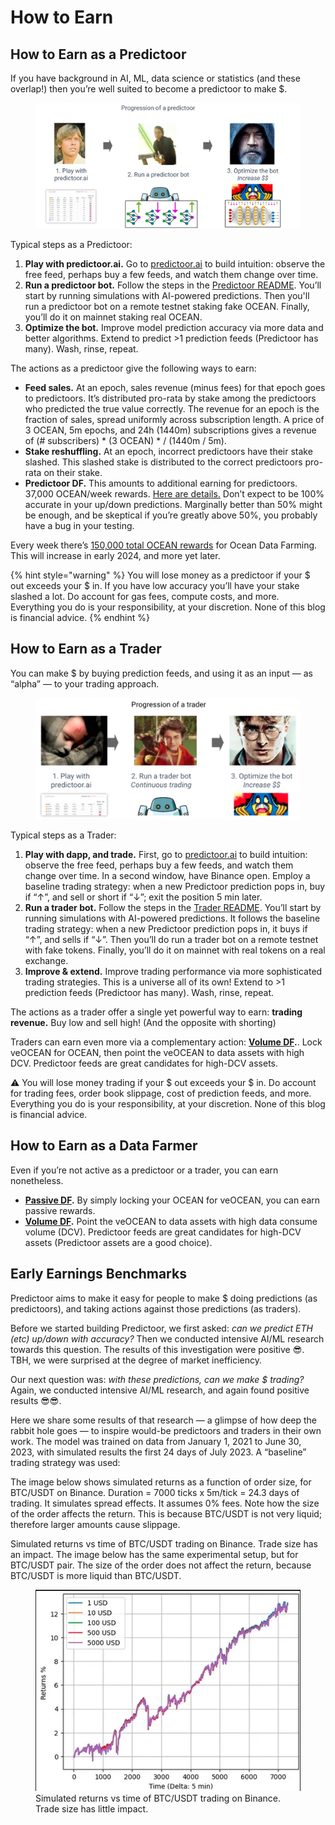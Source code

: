 # How to Earn

## How to Earn as a Predictoor
If you have background in AI, ML, data science or statistics (and these overlap!) then you’re well suited to become a predictoor to make \$.

<figure><img src="../.gitbook/assets/predictoor/progression_of_a_predictoor.png" alt=""></figure>

Typical steps as a Predictoor:
1. **Play with predictoor.ai.** Go to [predictoor.ai](https://predictoor.ai) to build intuition: observe the free feed, perhaps buy a few feeds, and watch them change over time.
1. **Run a predictoor bot.** Follow the steps in the [Predictoor README](https://github.com/oceanprotocol/pdr-backend/blob/main/READMEs/predictoor.md). You’ll start by running simulations with AI-powered predictions. Then you'll run a predictoor bot on a remote testnet staking fake OCEAN. Finally, you’ll do it on mainnet staking real OCEAN.
1. **Optimize the bot.** Improve model prediction accuracy via more data and better algorithms. Extend to predict >1 prediction feeds (Predictoor has many). Wash, rinse, repeat.  

The actions as a predictoor give the following ways to earn:  
* **Feed sales.** At an epoch, sales revenue (minus fees) for that epoch goes to predictoors. It’s distributed pro-rata by stake among the predictoors who predicted the true value correctly. The revenue for an epoch is the fraction of sales, spread uniformly across subscription length. A price of 3 OCEAN, 5m epochs, and 24h (1440m) subscriptions gives a revenue of (# subscribers) * (3 OCEAN) * / (1440m / 5m).
* **Stake reshuffling.** At an epoch, incorrect predictoors have their stake slashed. This slashed stake is distributed to the correct predictoors pro-rata on their stake.
* **Predictoor DF.** This amounts to additional earning for predictoors. 37,000 OCEAN/week rewards. [Here are details.](../data-farming/predictoordf.md)
Don’t expect to be 100% accurate in your up/down predictions. Marginally better than 50% might be enough, and be skeptical if you’re greatly above 50%, you probably have a bug in your testing.

Every week there’s [150,000 total OCEAN rewards](../data-farming/README.md) for Ocean Data Farming. This will increase in early 2024, and more yet later.

{% hint style="warning" %}
You will lose money as a predictoor if your \$ out exceeds your \$ in. If you have low accuracy you’ll have your stake slashed a lot. Do account for gas fees, compute costs, and more. Everything you do is your responsibility, at your discretion. None of this blog is financial advice.
{% endhint %}

## How to Earn as a Trader

You can make \$ by buying prediction feeds, and using it as an input — as “alpha” — to your trading approach.

<figure><img src="../.gitbook/assets/predictoor/progression_of_a_trader.png" alt=""></figure>

Typical steps as a Trader:
1. **Play with dapp, and trade.** First, go to [predictoor.ai](https://test.predictoor.ai/) to build intuition: observe the free feed, perhaps buy a few feeds, and watch them change over time. In a second window, have Binance open. Employ a baseline trading strategy: when a new Predictoor prediction pops in, buy if “↑”, and sell or short if “↓”; exit the position 5 min later.  
1. **Run a trader bot.** Follow the steps in the [Trader README](https://github.com/oceanprotocol/pdr-backend/blob/main/READMEs/trader.md). You’ll start by running simulations with AI-powered predictions. It follows the baseline trading strategy: when a new Predictoor prediction pops in, it buys if “↑”, and sells if “↓”. Then you’ll do run a trader bot on a remote testnet with fake tokens. Finally, you’ll do it on mainnet with real tokens on a real exchange.
1. **Improve & extend.** Improve trading performance via more sophisticated trading strategies. This is a universe all of its own! Extend to >1 prediction feeds (Predictoor has many). Wash, rinse, repeat.  

The actions as a trader offer a single yet powerful way to earn: **trading revenue.** Buy low and sell high! (And the opposite with shorting)  

Traders can earn even more via a complementary action: **[Volume DF](../data-farming/challengedf.md).**. Lock veOCEAN for OCEAN, then point the veOCEAN to data assets with high DCV. Predictoor feeds are great candidates for high-DCV assets.  

⚠️ You will lose money trading if your \$ out exceeds your \$ in. Do account for trading fees, order book slippage, cost of prediction feeds, and more. Everything you do is your responsibility, at your discretion. None of this blog is financial advice.  

## How to Earn as a Data Farmer

Even if you’re not active as a predictoor or a trader, you can earn nonetheless.

* **[Passive DF](../data-farming/passivedf.md).** By simply locking your OCEAN for veOCEAN, you can earn passive rewards.  
* **[Volume DF](../data-farming/volumedf.md).** Point the veOCEAN to data assets with high data consume volume (DCV). Predictoor feeds are great candidates for high-DCV assets (Predictoor assets are a good choice).  

## Early Earnings Benchmarks

Predictoor aims to make it easy for people to make \$ doing predictions (as predictoors), and taking actions against those predictions (as traders).

Before we started building Predictoor, we first asked: _can we predict ETH (etc) up/down with accuracy?_ Then we conducted intensive AI/ML research towards this question. The results of this investigation were positive 😎. TBH, we were surprised at the degree of market inefficiency.

Our next question was: _with these predictions, can we make \$ trading?_ Again, we conducted intensive AI/ML research, and again found positive results 😎😎.

Here we share some results of that research — a glimpse of how deep the rabbit hole goes — to inspire would-be predictoors and traders in their own work. The model was trained on data from January 1, 2021 to June 30, 2023, with simulated results the first 24 days of July 2023. A “baseline” trading strategy was used:

The image below shows simulated returns as a function of order size, for BTC/USDT on Binance. Duration = 7000 ticks x 5m/tick = 24.3 days of trading. It simulates spread effects. It assumes 0% fees. Note how the size of the order affects the return. This is because BTC/USDT is not very liquid; therefore larger amounts cause slippage.

Simulated returns vs time of BTC/USDT trading on Binance. Trade size has an impact.
The image below has the same experimental setup, but for BTC/USDT pair. The size of the order does not affect the return, because BTC/USDT is more liquid than BTC/USDT.

<figure><img src="../.gitbook/assets/predictoor/simulated_returns_btc_usdt.png" alt=""><figcaption>Simulated returns vs time of BTC/USDT trading on Binance. Trade size has little impact.</figcaption></figure>
